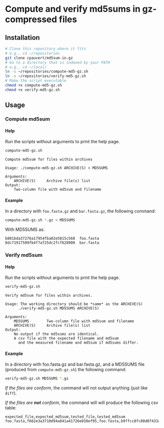 # Compute and verify md5sums in gz-compressed files

## Installation

```bash
# Clone this repository where it fits
# e.g., cd ~/repositories
git clone cpauvert/md5sum-in-gz
# Go to a directory that is indexed by your PATH
# e.g., cd ~/local/
ln -s ~/repositories/compute-md5-gz.sh
ln -s ~/repositories/verify-md5-gz.sh
# Make the script executable
chmod +x compute-md5-gz.sh
chmod +x verify-md5-gz.sh
```

## Usage

### Compute md5sum

#### Help

Run the scripts without arguments to print the help page.

```bash
compute-md5-gz.sh
```

```
Compute md5sum for files within archives

Usage: ./compute-md5-gz.sh ARCHIVE(S) > MD5SUMS

Arguments:
    ARCHIVE(S)     Archive file(s) list
Output:
    Two-column file with md5sum and filename
```

#### Example

In a directory with `foo.fasta.gz` and `bar.fasta.gz`, the following command:


```bash
compute-md5-gz.sh *.gz > MD5SUMS
```

With MD5SUMS as:

```
b801bda37276a17954fba02e5815c568  foo.fasta
8dc71917509fb4f7af25dc2fcf628900  bar.fasta
```

### Verify md5sum

#### Help

Run the scripts without arguments to print the help page.

```bash
verify-md5-gz.sh
```

```
Verify md5sum for files within archives.

Usage: The working directory should be *same* as the ARCHIVE(S)
      ./verify-md5-gz.sh MD5SUMS ARCHIVE(S)

Arguments:
    MD5SUMS        Two-column file with md5sum and filename
    ARCHIVE(S)     Archive file(s) list
Output:
    No output if the md5sums are identical.
    A csv file with the expected filename and md5sum
      and the measured filename and md5sum if md5sums differ.
```

#### Example 

In a directory with foo.fasta.gz and bar.fasta.gz, and a MD5SUMS file (produced from `compute-md5-gz.sh`) the following command:

```bash
verify-md5-gz.sh MD5SUMS *.gz
```

*If the files are conform*, the command will not output anything (just like `diff`). 

*If the files are **not** conform*, the command will will produce the following csv table:

```
expected_file,expected_md5sum,tested_file,tested_md5sum
foo.fasta,f662e3a3710d94a841a41726e010ef95,foo.fasta,b9ffcc8fc80d07433a5a28b565d28324
```
